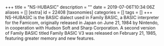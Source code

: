 +++
title = "NS-HUBASIC"
description = ""
date = 2019-07-06T10:34:06Z
aliases = []
[extra]
id = 22408
[taxonomies]
categories = []
tags = []
+++
NS-HUBASIC is the BASIC dialect used in Family BASIC, a BASIC interpreter for the Famicom, originally released in Japan on June 21, 1984 by Nintendo, in cooperation with Hudson Soft and Sharp Corporation. A second version of Family BASIC titled Family BASIC V3 was released on February 21, 1985, featuring greater memory and new features.
